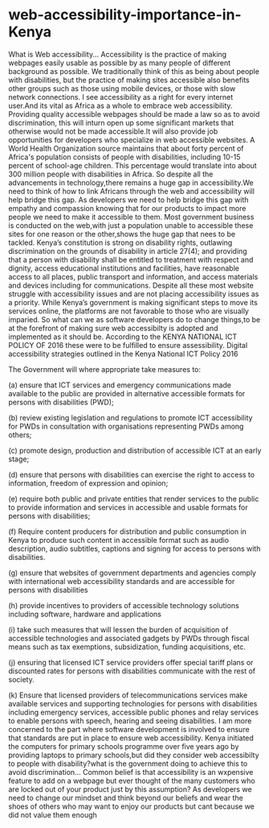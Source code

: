 # web-accessibility-importance-in-Kenya
What is Web accessibility...
Accessibility is the practice of making webpages easily usable as possible by as many people of different background as possible. We traditionally think of this as being about people with disabilities, but the practice of making sites accessible also benefits other groups such as those using mobile devices, or those with slow network connections.
I see accessibility as a right for every internet user.And its vital as Africa as a whole to embrace web accessibility.
 Providing  quality accessible webpages should be made a law so as to avoid discrimination, this will inturn open up some significant markets that otherwise would not be made accessible.It will also provide job opportunities for developers who specialize in web accessible websites.
A World Health Organization source maintains that about forty percent of Africa's population consists of people with disabilities, including 10-15 percent of school-age children. This percentage would translate into about 300 million people with disabilities in Africa.
So despite all the advancements in technology,there remains a huge gap in accessibility.We need to think of how to link Africans through the web and accessibility will help bridge this gap.
As developers we need to help bridge this gap with empathy and compassion knowing that for our products to impact more people we need to make it accessible to them.
Most government business is conducted on the web,with just a population unable to accessible these sites for one reason or the other,shows the huge gap that nees to be tackled.
Kenya’s constitution is strong on disability rights, outlawing discrimination on the grounds of disability in article 27(4); and providing that a person with disability shall be entitled to treatment with respect and dignity, access educational institutions and facilities, have reasonable access to all places, public transport and information, and access materials and devices including for communications.
Despite all these most website struggle with accessibility issues and are not placing accessibility issues as a priority.
While Kenya’s government is making significant steps to move its services online, the platforms are not favorable to those who are visually imparied.
So what can we as software developers do to change things,to be at the forefront of making sure web accessibilty is adopted and implemented as it should be.
According to the KENYA NATIONAL ICT POLICY OF 2016 these were to be fulfilled to ensure assessibility.
Digital accessibility strategies outlined in the Kenya National ICT Policy 2016

The Government will where appropriate take measures to:

(a) ensure that ICT services and emergency communications made available to the public are provided in alternative accessible formats for persons with disabilities (PWD);

(b) review existing legislation and regulations to promote ICT accessibility for PWDs in consultation with organisations representing PWDs among others;

(c) promote design, production and distribution of accessible ICT at an early stage;

(d) ensure that persons with disabilities can exercise the right to access to information, freedom of expression and opinion;

(e) require both public and private entities that render services to the public to provide information and services in accessible and usable formats for persons with disabilities;

(f) Require content producers for distribution and public consumption in Kenya to produce such content in accessible format such as audio description, audio subtitles, captions and signing for access to persons with disabilities.

(g) ensure that websites of government departments and agencies comply with international web accessibility standards and are accessible for persons with disabilities

(h) provide incentives to providers of accessible technology solutions including software, hardware and applications

(i) take such measures that will lessen the burden of acquisition of accessible technologies and associated gadgets by PWDs through fiscal means such as tax exemptions, subsidization, funding acquisitions, etc.

(j) ensuring that licensed ICT service providers offer special tariff plans or discounted rates for persons with disabilities communicate with the rest of society.

(k) Ensure that licensed providers of telecommunications services make available services and supporting technologies for persons with disabilities including emergency services, accessible public phones and relay services to enable persons with speech, hearing and seeing disabilities.
I am more concerned to the part where software development is involved to ensure that standards are put in place to ensure web accessibility.
Kenya initiated the computers for primary schools programme over five years ago by providing laptops to primary schools,but did they consider web accessibilty to people with disability?what is the government doing to achieve this to avoid discrimination...
Common belief is that accessibility is an wxpensive feature to add on a webpage but ever thought of the many customers who are locked out of your product just by this assumption?
As developers we need to change our mindset and think beyond our beliefs and wear the shoes of others who may want to enjoy our products but cant because we did not value them enough
